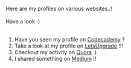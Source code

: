 <br>
Here are my profiles on various websites..! <br><br>
Have a look :) <br><br>

1. Have you seen my profile on [Codecademy](https://www.codecademy.com/profiles/prabhukalyan) ?
2. Take a look at my profile on [LetsUpgrade](https://community.letsupgrade.in/user/prabhukalyan) !!!
3. Checkout my activity on [Quora](https://www.quora.com/profile/Prabhu-Kalyan-8) :)
4. I shared something on [Medium](https://medium.com/@prabhukalyan) !!
